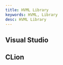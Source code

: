 ```yaml
---
title: HVML Library
keywords: HVML, Library
desc: HVML Library
---
```



## Visual Studio

## CLion

